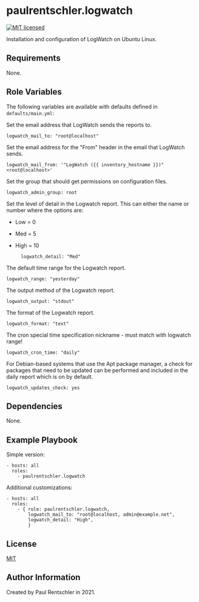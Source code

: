 paulrentschler.logwatch
=======================

[![MIT licensed][mit-badge]][mit-link]

Installation and configuration of LogWatch on Ubuntu Linux.


Requirements
------------

None.


Role Variables
--------------

The following variables are available with defaults defined in `defaults/main.yml`:

Set the email address that LogWatch sends the reports to.

    logwatch_mail_to: "root@localhost"

Set the email address for the "From" header in the email that LogWatch sends.

    logwatch_mail_from: '"LogWatch ({{ inventory_hostname }})" <root@localhost>'

Set the group that should get permissions on configuration files.

    logwatch_admin_group: root

Set the level of detail in the Logwatch report. This can either the name or number where the options are:

* Low = 0
* Med = 5
* High = 10

        logwatch_detail: "Med"

The default time range for the Logwatch report.

    logwatch_range: "yesterday"

The output method of the Logwatch report.

    logwatch_output: "stdout"

The format of the Logwatch report.

    logwatch_format: "text"

The cron special time specification nickname - must match with logwatch range!

    logwatch_cron_time: "daily"

For Debian-based systems that use the Apt package manager, a check for packages that need to be updated can be performed and included in the daily report which is on by default.

    logwatch_updates_check: yes


Dependencies
------------

None.


Example Playbook
----------------

Simple version:

    - hosts: all
      roles:
        - paulrentschler.logwatch

Additional customizations:

    - hosts: all
      roles:
        - { role: paulrentschler.logwatch,
            logwatch_mail_to: "root@localhost, admin@example.net",
            logwatch_detail: "High",
            }


License
-------

[MIT][mit-link]


Author Information
------------------

Created by Paul Rentschler in 2021.


[mit-badge]: https://img.shields.io/badge/license-MIT-blue.svg
[mit-link]: https://github.com/paulrentschler/ansible-role-logwatch/blob/master/LICENSE
